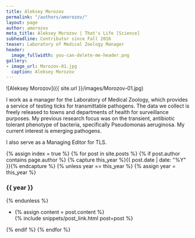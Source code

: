 ```yaml
---
title: Aleksey Morozov
permalink: "/authors/amorozov/"
layout: page
author: amorozov
meta_title: Aleksey Morozov | That's Life [Science]
subheadline: Contributor since Fall 2016
teaser: Laboratory of Medical Zoology Manager
header:
  image_fullwidth: you-can-delete-me-header.png
gallery:
- image_url: Morozov-01.jpg
  caption: Aleksey Morozov
---
```


![Aleksey Morozov]({{ site.url }}/images/Morozov-01.jpg)

I work as a manager for the Laboratory of Medical Zoology, which provides a service of testing ticks for transmittable pathogens. The data we collect is freely released to towns and departments of health for surveillance purposes. My previous research focus was on the transient, antibiotic tolerant phenotype of bacteria, specifically Pseudomonas aeruginosa. My current interest is emerging pathogens.

I also serve as a Managing Editor for TLS.

{% assign index = true %}
{% for post in site.posts %}
{% if post.author contains page.author %}
{% capture this_year %}{{ post.date | date: "%Y" }}{% endcapture %}
{% unless year == this_year %}
{% assign year = this_year %}
<h3>{{ year }}</h3>
{% endunless %}
<ul style="list-style-type:disc">
 <li> 
 {% assign content = post.content %} 
 <article>
 {% include snippets/post_link.html post=post %}
 </article>
 </li>
</ul>
{% endif %}
{% endfor %}

